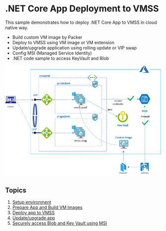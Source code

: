 # .NET Core App Deployment to VMSS

This sample demonstrates how to deploy .NET Core App to VMSS in cloud native way.

- Build custom VM image by Packer
- Deploy to VMSS using VM image or VM extension
- Update/upgrade application using rolling update or VIP swap
- Config MSI (Managed Service Identity)
- .NET code sample to access KeyVault and Blob

![.NET Core App Deployment](./dncdeploy.png)

## Topics

1. [Setup environment](./1_setup.md)
2. [Prepare App and Build VM Images](./2_build.md)
3. [Deploy app to VMSS](./3_deploy.md)
4. [Update/upgrade app](./4_update.md)
5. [Securely access Blob and Key Vault using MSI](./5_msi.md)
